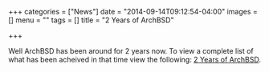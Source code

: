 +++
categories = ["News"]
date = "2014-09-14T09:12:54-04:00"
images = []
menu = ""
tags = []
title = "2 Years of ArchBSD"

+++

Well ArchBSD has been around for 2 years now. To view a complete list of what
has been acheived in that time view the following:
[2 Years of ArchBSD](https://bbs.archbsd.net/viewtopic.php?id=164).
